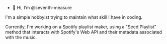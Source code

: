 - 👋 Hi, I’m @seventh-measure

I'm a simple hobbyist trying to maintain what skill I have in coding.

Currently, I'm working on a Spotify playlist maker, using a "Seed Playlist" method that interacts with Spotify's Web API and their metadata associated with the music.

<!---
seventh-measure/seventh-measure is a ✨ special ✨ repository because its `README.md` (this file) appears on your GitHub profile.
You can click the Preview link to take a look at your changes.
--->
